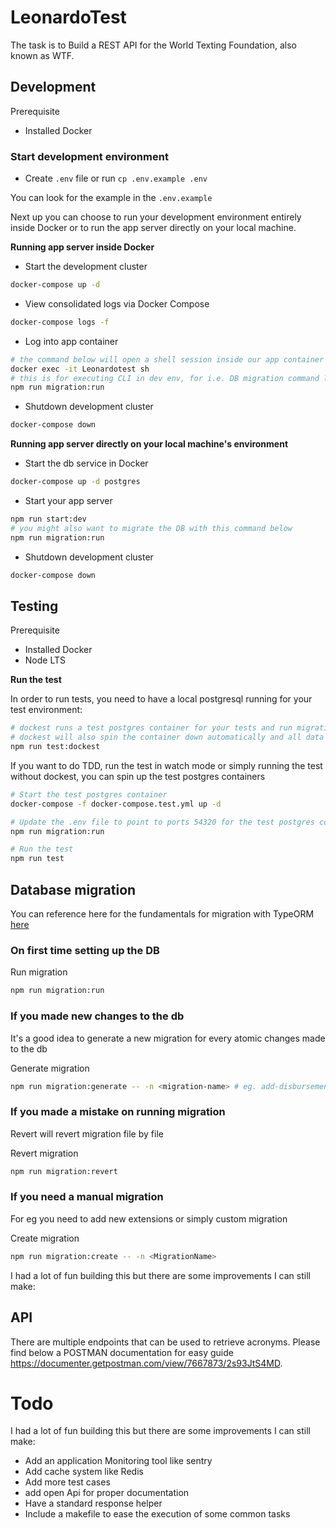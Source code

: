 
# LeonardoTest

The task is to Build a REST API for the World Texting Foundation, also known as WTF.

## Development

Prerequisite

-   Installed Docker

### Start development environment

-   Create `.env` file or run `cp .env.example .env`

You can look for the example in the `.env.example` 

Next up you can choose to run your development environment entirely inside Docker or to run the app server directly on your local machine.

**Running app server inside Docker**

-   Start the development cluster

```bash
docker-compose up -d
```

-   View consolidated logs via Docker Compose

```bash
docker-compose logs -f
```

-   Log into app container

```bash
# the command below will open a shell session inside our app container
docker exec -it Leonardotest sh
# this is for executing CLI in dev env, for i.e. DB migration command like below
npm run migration:run
```

-   Shutdown development cluster

```bash
docker-compose down
```

**Running app server directly on your local machine's environment**

-   Start the db service in Docker

```bash
docker-compose up -d postgres
```

-   Start your app server

```bash
npm run start:dev
# you might also want to migrate the DB with this command below
npm run migration:run
```

-   Shutdown development cluster

```bash
docker-compose down
```

## Testing

Prerequisite

-   Installed Docker
-   Node LTS

**Run the test**

In order to run tests, you need to have a local postgresql running for your test environment:

```bash
# dockest runs a test postgres container for your tests and run migrations for you before starting the test
# dockest will also spin the container down automatically and all data will be wiped clean
npm run test:dockest
```

If you want to do TDD, run the test in watch mode or simply running the test without dockest, you can spin up the test postgres containers

```bash
# Start the test postgres container
docker-compose -f docker-compose.test.yml up -d

# Update the .env file to point to ports 54320 for the test postgres container
npm run migration:run

# Run the test
npm run test
```

## Database migration

You can reference here for the fundamentals for migration with TypeORM [here](https://medium.com/better-programming/typeorm-migrations-explained-fdb4f27cb1b3)

### On first time setting up the DB

Run migration

```bash
npm run migration:run
```

### If you made new changes to the db

It's a good idea to generate a new migration for every atomic changes made to the db

Generate migration

```bash
npm run migration:generate -- -n <migration-name> # eg. add-disbursement-column
```

### If you made a mistake on running migration

Revert will revert migration file by file

Revert migration

```bash
npm run migration:revert
```

### If you need a manual migration

For eg you need to add new extensions or simply custom migration

Create migration

```bash
npm run migration:create -- -n <MigrationName>
```

I had a lot of fun building this but there are some improvements I can still make:


## API

There are multiple endpoints that can be used to retrieve acronyms. Please find below a POSTMAN documentation for easy guide <a href="https://documenter.getpostman.com/view/7667873/2s93JtS4MD">https://documenter.getpostman.com/view/7667873/2s93JtS4MD</a>.

# Todo

I had a lot of fun building this but there are some improvements I can still make:

- Add an application Monitoring tool like sentry
- Add cache system like Redis
- Add more test cases
- add open Api for proper documentation
- Have a standard response helper
- Include a makefile to ease the execution of some common tasks